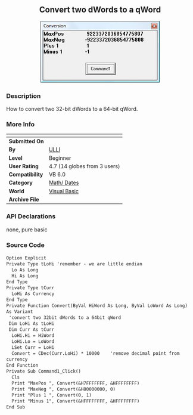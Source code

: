 ﻿<div align="center">

## Convert two dWords to a qWord

<img src="PIC2009425946464894.jpg">
</div>

### Description

How to convert two 32-bit dWords to a 64-bit qWord.
 
### More Info
 


<span>             |<span>
---                |---
**Submitted On**   |
**By**             |[ULLI](https://github.com/Planet-Source-Code/PSCIndex/blob/master/ByAuthor/ulli.md)
**Level**          |Beginner
**User Rating**    |4.7 (14 globes from 3 users)
**Compatibility**  |VB 6\.0
**Category**       |[Math/ Dates](https://github.com/Planet-Source-Code/PSCIndex/blob/master/ByCategory/math-dates__1-37.md)
**World**          |[Visual Basic](https://github.com/Planet-Source-Code/PSCIndex/blob/master/ByWorld/visual-basic.md)
**Archive File**   |[](https://github.com/Planet-Source-Code/ulli-convert-two-dwords-to-a-qword__1-72034/archive/master.zip)

### API Declarations

none, pure basic


### Source Code

```
Option Explicit
Private Type tLoHi 'remember - we are little endian
  Lo As Long
  Hi As Long
End Type
Private Type tCurr
  LoHi As Currency
End Type
Private Function Convert(ByVal HiWord As Long, ByVal LoWord As Long) As Variant
 'convert two 32bit dWords to a 64bit qWord
 Dim LoHi As tLoHi
 Dim Curr As tCurr
  LoHi.Hi = HiWord
  LoHi.Lo = LoWord
  LSet Curr = LoHi
  Convert = CDec(Curr.LoHi) * 10000    'remove decimal point from currency
End Function
Private Sub Command1_Click()
  Cls
  Print "MaxPos ", Convert(&H7FFFFFFF, &HFFFFFFFF)
  Print "MaxNeg ", Convert(&H80000000, 0)
  Print "Plus 1 ", Convert(0, 1)
  Print "Minus 1", Convert(&HFFFFFFFF, &HFFFFFFFF)
End Sub
```

